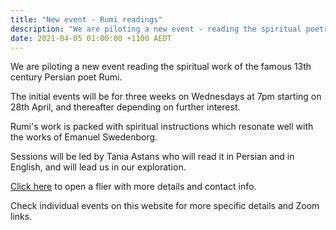 ```yaml
---
title: "New event - Rumi readings"
description: "We are piloting a new event - reading the spiritual poetry of Rumi"
date: 2021-04-05 01:00:00 +1100 AEDT
---
```


We are piloting a new event reading the spiritual work of the famous 13th century Persian poet Rumi.

The initial events will be for three weeks on Wednesdays at 7pm starting on 28th April, and thereafter depending on further interest.

Rumi's work is packed with spiritual instructions which resonate well with the works of Emanuel Swedenborg.

Sessions will be led by Tania Astans who will read it in Persian and in English, and will lead us in our exploration.

[Click here](https://static.swedenborg.com.au/pdf/fliers/rumi20210428.pdf) to open a flier with more details and contact info.

Check individual events on this website for more specific details and Zoom links.